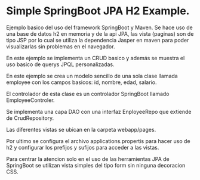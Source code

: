 # Simple SpringBoot JPA H2 Example.

Ejemplo basico del uso del framework SpringBoot y Maven.
Se hace uso de una base de datos h2 en memoria y de la api JPA,
las vista (paginas) son de tipo JSP por lo cual se utiliza
la dependencia Jasper en maven para poder visualizarlas sin problemas en el navegador.

En este ejemplo se implementa un CRUD basico y además se muestra el 
uso basico de querys JPQL personalizadas.

En este ejemplo se crea un modelo sencillo de una sola clase llamada employee
con los campos basicos: id, nombre, edad, salario.

El controlador de esta clase es un controlador SpringBoot llamado EmployeeControler.

Se implementa una capa DAO con una interfaz EnployeeRepo que extiende de CrudRepository.

Las diferentes vistas se ubican en la carpeta webapp/pages.

Por ultimo se configura el archivo applications.propertis para hacer uso de h2 y configurar los
prefijos y sufijos para acceder a las vistas.


Para centrar la atencion solo en el uso de las herramientas JPA de SpringBoot
se utilizan vista simples del tipo form sin ninguna decoracion CSS.


